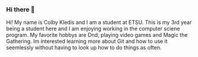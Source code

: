 ### Hi there 👋

Hi! My name is Colby Kledis and I am a student at ETSU. This is my 3rd year being a student here and I am enjoying working in the computer sciene program. 
My favorite hobbys are Dnd, playing video games and Magic the Gathering. 
Im interested learning more about Git and how to use it seemlessly without having to look up how to do things as often.

